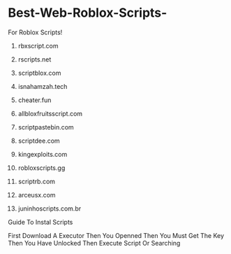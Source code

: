 # Best-Web-Roblox-Scripts-
For Roblox Scripts!

1. rbxscript.com

2. rscripts.net

3. scriptblox.com

4. isnahamzah.tech

5. cheater.fun

6. allbloxfruitsscript.com

7. scriptpastebin.com

8. scriptdee.com

9. kingexploits.com

10. robloxscripts.gg

11. scriptrb.com

12. arceusx.com

13. juninhoscripts.com.br

Guide To Instal Scripts

First Download A Executor 
Then
You Openned
Then
You Must Get The Key
Then
You Have Unlocked
Then
Execute Script Or Searching

